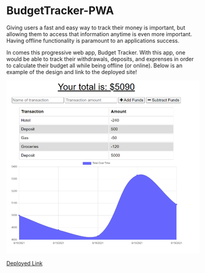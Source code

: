 # BudgetTracker-PWA
Giving users a fast and easy way to track their money is important, but allowing them to access that information anytime is even more important. Having offline functionality is paramount to an applications success. 

In comes this progressive web app, Budget Tracker. With this app, one would be able to track their withdrawals, deposits, and exprenses in order to calculate their budget all while being offline (or online). Below is an example of the design and link to the deployed site!

![Progressive Budget Screenshot](./screenshot.png)

[Deployed Link](https://boiling-caverns-49681.herokuapp.com/)

